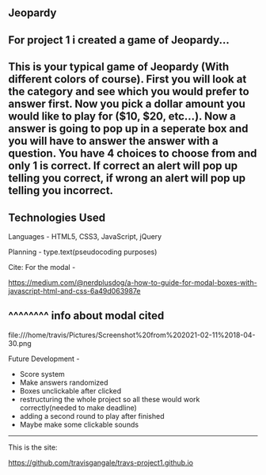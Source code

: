 Jeopardy
----------------------------------------------------------------------------------------
For project 1 i created a game of Jeopardy...
----------------------------------------------------------------------------------------
This is your typical game of Jeopardy (With different colors of course). 
First you will look at the category and see which you would prefer to answer first.
Now you pick a dollar amount you would like to play for ($10, $20, etc...).
Now a answer is going to pop up in a seperate box and you will have to answer the
answer with a question. You have 4 choices to choose from and only 1 is correct.
If correct an alert will pop up telling you correct, if wrong an alert will pop up telling you incorrect.
----------------------------------------------------------------------------------------

Technologies Used
----------------------------------------------------------------------------------------
Languages - HTML5, CSS3, JavaScript, jQuery

Planning - type.text(pseudocoding purposes)

Cite: For the modal -

https://medium.com/@nerdplusdog/a-how-to-guide-for-modal-boxes-with-javascript-html-and-css-6a49d063987e

^^^^^^^^ info about modal cited
----------------------------------------------------------------------------------------

file:///home/travis/Pictures/Screenshot%20from%202021-02-11%2018-04-30.png










Future Development - 

- Score system
- Make answers randomized
- Boxes unclickable after clicked
- restructuring the whole project so all these would work correctly(needed to make deadline)
- adding a second round to play after finished
- Maybe make some clickable sounds

----------------------------------------------------------------------------------------




This is the site:

https://github.com/travisgangale/travs-project1.github.io


